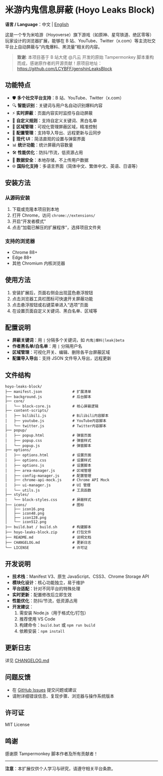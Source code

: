 # 米游内鬼信息屏蔽 (Hoyo Leaks Block)

**语言 / Language**：中文 | [English](README_EN.md)

这是一个专为米哈游（Hoyoverse）旗下游戏（如原神、星穹铁道、绝区零等）玩家设计的浏览器扩展，能够在 B 站、YouTube、Twitter（x.com）等主流社交平台上自动屏蔽与“内鬼爆料、黑流量”相关的内容。

> **致谢**: 本项目基于 B 站大佬 @凡云 开发的原始 Tampermonkey 脚本重构而成，感谢原作者的开源贡献！原项目地址：https://github.com/LCYBFF/genshinLeaksBlock

## 功能特点

- 🛡️ **多个社交平台支持**：B 站、YouTube、Twitter（x.com）
- 🔍 **智能识别**：关键词与用户名自动识别爆料内容
- ⚡ **实时屏蔽**：页面内容实时监控与自动屏蔽
- 📝 **自定义规则**：支持自定义关键词、黑白名单
- 🎯 **区域管理**：可视化管理屏蔽区域，精准控制
- 💾 **配置管理**：支持导入导出、远程更新与云同步
- 🎨 **现代 UI**：简洁直观的设置与弹窗界面
- 📊 **统计功能**：统计屏蔽内容数量
- 🛠️ **性能优化**：防抖/节流，低资源占用
- 🔐 **数据安全**：本地存储，不上传用户数据
- 🌐 **国际化支持**：多语言界面（简体中文、繁体中文、英语、日语等）

## 安装方法

### 从源码安装

1. 下载或克隆本项目到本地
2. 打开 Chrome，访问 `chrome://extensions/`
3. 开启“开发者模式”
4. 点击“加载已解压的扩展程序”，选择项目文件夹

### 支持的浏览器

- Chrome 88+
- Edge 88+
- 其他 Chromium 内核浏览器

## 使用方法

1. 安装扩展后，页面右侧会出现蓝色悬浮按钮
2. 点击浏览器工具栏图标可快速开关屏蔽功能
3. 点击悬浮按钮或右键菜单进入“选项”页面
4. 在设置页面自定义关键词、黑白名单、区域等

## 配置说明

- **屏蔽关键词**：用 `|` 分隔多个关键词，如 `内鬼|爆料|leak|beta`
- **作者黑名单/白名单**：用 `|` 分隔用户名
- **区域管理**：可视化开关、编辑、删除各平台屏蔽区域
- **配置导入导出**：支持 JSON 文件导入导出，远程更新

## 文件结构

```
hoyo-leaks-block/
├── manifest.json              # 扩展清单
├── background.js              # 后台脚本
├── core/
│   └── block-core.js          # 核心屏蔽逻辑
├── content-scripts/
│   ├── bilibili.js            # Bilibili内容脚本
│   ├── youtube.js             # YouTube内容脚本
│   └── twitter.js             # Twitter内容脚本
├── popup/
│   ├── popup.html             # 弹窗页面
│   ├── popup.css              # 弹窗样式
│   └── popup.js               # 弹窗脚本
├── options/
│   ├── options.html           # 设置页面
│   ├── options.css            # 设置样式
│   ├── options.js             # 设置脚本
│   ├── area-manager.js        # 区域管理
│   ├── config-manager.js      # 配置管理
│   ├── chrome-api-mock.js     # Chrome API Mock
│   ├── ui-manager.js          # UI 管理
│   └── utils.js               # 工具函数
├── styles/
│   └── block-styles.css       # 屏蔽样式
├── icons/                     # 图标
│   ├── icon16.png
│   ├── icon48.png
│   ├── icon128.png
│   └── icon512.png
├── build.bat / build.sh       # 构建脚本
├── hoyo-leaks-block.zip       # 打包文件
├── README.md                  # 说明文档
├── CHANGELOG.md               # 更新日志
└── LICENSE                    # 许可证
```

## 开发说明

- **技术栈**：Manifest V3、原生 JavaScript、CSS3、Chrome Storage API
- **模块化设计**：核心功能独立，易于维护
- **平台适配**：针对不同平台的特殊处理
- **实时更新**：配置修改后立即生效
- **性能优化**：防抖/节流，低资源占用
- **开发建议**：
  1. 需安装 Node.js（用于格式化/打包）
  2. 推荐使用 VS Code
  3. 构建命令：`build.bat` 或 `npm run build`
  4. 依赖安装：`npm install`

## 更新日志

详见 [CHANGELOG.md](./CHANGELOG.md)

## 问题反馈

- 在 [GitHub Issues](https://github.com/kaedei/hoyo-leaks-block/issues) 提交问题或建议
- 请附详细错误信息、复现步骤、浏览器与操作系统版本

## 许可证

MIT License

## 鸣谢

感谢原 Tampermonkey 脚本作者及所有贡献者！

---

**注意**：本扩展仅供个人学习与研究，请遵守相关平台条款。
